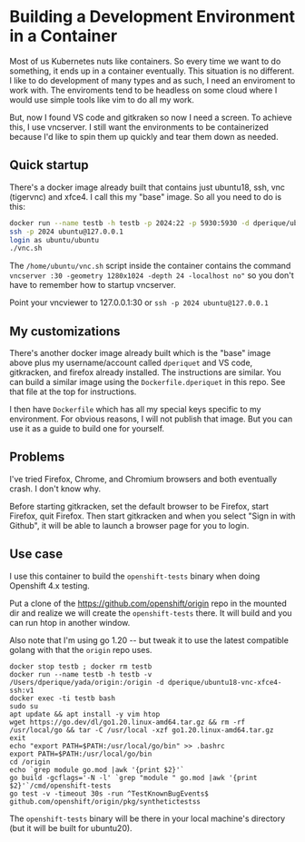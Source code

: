 # Building a Development Environment in a Container

Most of us Kubernetes nuts like containers.  So every time we want to do something, it ends
up in a container eventually.  This situation is no different.  I like to do development
of many types and as such, I need an enviroment to work with. The enviroments tend to be
headless on some cloud where I would use simple tools like vim to do all my work.

But, now I found VS code and gitkraken so now I need a screen.  To achieve this, I use
vncserver.  I still want the environments to be containerized because I'd like to spin them
up quickly and tear them down as needed.

## Quick startup

There's a docker image already built that contains just ubuntu18, ssh, vnc (tigervnc) and xfce4.
I call this my "base" image.  So all you need to do is this:

```bash
docker run --name testb -h testb -p 2024:22 -p 5930:5930 -d dperique/ubuntu18-vnc-xfce4-ssh:v1
ssh -p 2024 ubuntu@127.0.0.1
login as ubuntu/ubuntu
./vnc.sh
```

The `/home/ubuntu/vnc.sh` script inside the container contains the command
`vncserver :30 -geometry 1280x1024 -depth 24 -localhost no"` so you don't have to remember how to
startup vncserver.

Point your vncviewer to 127.0.0.1:30 or `ssh -p 2024 ubuntu@127.0.0.1`

## My customizations

There's another docker image already built which is the "base" image above plus my username/account called
`dperiquet` and VS code, gitkracken, and firefox already installed.  The instructions are similar.  You can
build a similar image using the `Dockerfile.dperiquet` in this repo.  See that file at the top for instructions.

I then have `Dockerfile` which has all my special keys specific to my environment.  For obvious reasons, I
will not publish that image.  But you can use it as a guide to build one for yourself.

## Problems

I've tried Firefox, Chrome, and Chromium browsers and both eventually crash.  I don't know why.

Before starting gitkracken, set the default browser to be Firefox, start Firefox, quit Firefox.  Then
start gitkracken and when you select "Sign in with Github", it will be able to launch a browser page for
you to login.

## Use case

I use this container to build the `openshift-tests` binary when doing Openshift 4.x testing.

Put a clone of the https://github.com/openshift/origin repo in the mounted dir and realize we will
create the `openshift-tests` there.  It will build and you can run htop in another window.

Also note that I'm using go 1.20 -- but tweak it to use the latest compatible golang with that the `origin`
repo uses.

```
docker stop testb ; docker rm testb
docker run --name testb -h testb -v /Users/dperique/yada/origin:/origin -d dperique/ubuntu18-vnc-xfce4-ssh:v1
docker exec -ti testb bash
sudo su
apt update && apt install -y vim htop
wget https://go.dev/dl/go1.20.linux-amd64.tar.gz && rm -rf /usr/local/go && tar -C /usr/local -xzf go1.20.linux-amd64.tar.gz
exit
echo "export PATH=$PATH:/usr/local/go/bin" >> .bashrc
export PATH=$PATH:/usr/local/go/bin
cd /origin
echo `grep module go.mod |awk '{print $2}'`
go build -gcflags='-N -l' `grep "module " go.mod |awk '{print $2}'`/cmd/openshift-tests
go test -v -timeout 30s -run ^TestKnownBugEvents$ github.com/openshift/origin/pkg/synthetictestss
```

The `openshift-tests` binary will be there in your local machine's directory (but it will be built for ubuntu20).
